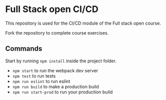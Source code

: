 # Full Stack open CI/CD

This repository is used for the CI/CD module of the Full stack open course.

Fork the repository to complete course exercises.

## Commands

Start by running `npm install` inside the project folder.

- `npm start` to run the webpack dev server
- `npm test` to run tests
- `npm run eslint` to run eslint
- `npm run build` to make a production build
- `npm run start-prod` to run your production build
